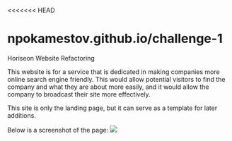 <<<<<<< HEAD
# npokamestov.github.io/challenge-1
Horiseon Website Refactoring

This website is for a service that is dedicated in making companies more online search engine friendly. This would allow potential visitors to find the company and what they are about more easily, and it would allow the company to broadcast their site more effectively.

This site is only the landing page, but it can serve as a template for later additions.

Below is a screenshot of the page:
![](./assets/images/horiseon-screenshot.png)
